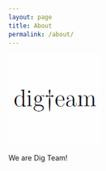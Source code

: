 ```yaml
---
layout: page
title: About
permalink: /about/
---
```


![Digteam](/images/digteam.jpg)

We are Dig Team!

